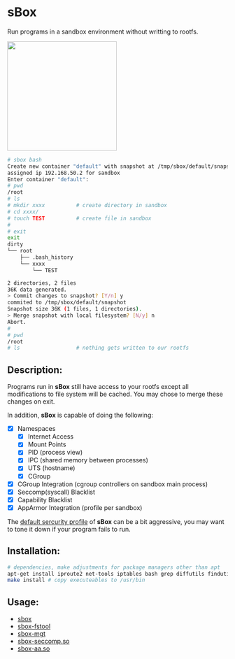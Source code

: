 # sBox

Run programs in a sandbox environment without writting to rootfs.

<img src="https://user-images.githubusercontent.com/4016736/63220940-4de16780-c146-11e9-84ee-e643a0f9e83d.png" width="250" height="250" />

```bash
# sbox bash
Create new container "default" with snapshot at /tmp/sbox/default/snapshot
assigned ip 192.168.50.2 for sandbox
Enter container "default":
# pwd
/root
# ls
# mkdir xxxx          # create directory in sandbox
# cd xxxx/
# touch TEST          # create file in sandbox
#
# exit
exit
dirty
└── root
    ├── .bash_history
    └── xxxx
        └── TEST

2 directories, 2 files
36K data generated.
> Commit changes to snapshot? [Y/n] y
commited to /tmp/sbox/default/snapshot
Snapshot size 36K (1 files, 1 directories).
> Merge snapshot with local filesystem? [N/y] n
Abort.
#
# pwd
/root
# ls                  # nothing gets written to our rootfs
```

## Description:

Programs run in **sBox** still have access to your rootfs except all modifications to file system will be cached. You may chose to merge these changes on exit.

In addition, **sBox** is capable of doing the following:

- [x] Namespaces
    - [x] Internet Access
    - [x] Mount Points
    - [x] PID (process view)
    - [x] IPC (shared memory between processes)
    - [x] UTS (hostname)
    - [x] CGroup
- [x] CGroup Integration (cgroup controllers on sandbox main process)
- [x] Seccomp(syscall) Blacklist
- [x] Capability Blacklist
- [x] AppArmor Integration (profile per sandbox)

The [default sercurity profile](docs/sbox.md#note) of **sBox** can be a bit aggressive, you may want to tone it down if your program fails to run.

## Installation:

```bash
# dependencies, make adjustments for package managers other than apt
apt-get install iproute2 net-tools iptables bash grep diffutils findutils sudo ipcalc pcregrep tree attr libseccomp2 libseccomp-dev cgroup-tools
make install # copy executeables to /usr/bin
```


## Usage:

* [sbox](docs/sbox.md)
* [sbox-fstool](docs/sbox-fstool.md)
* [sbox-mgt](docs/sbox-mgt.md)
* [sbox-seccomp.so](docs/sbox-seccomp.so.md)
* [sbox-aa.so](docs/sbox-aa.so.md)
